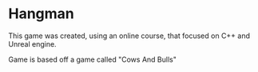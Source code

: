 # Hangman

This game was created, using an online course, that focused on C++ and Unreal engine.

Game is based off a game called "Cows And Bulls"
